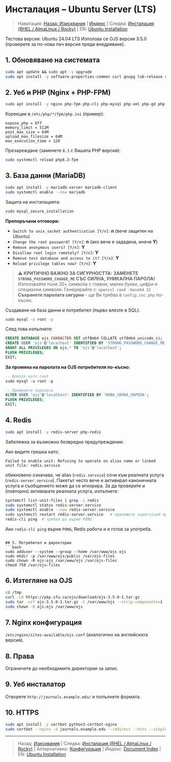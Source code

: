 # Инсталация – Ubuntu Server (LTS)

> Навигация: [Назад: Изисквания](prerequisites.md) | [Индекс](../../README.md#reading-order-document-index) | Следва: [Инсталация (RHEL / AlmaLinux / Rocky)](install-rhel.md) | EN: [Ubuntu Installation](../en/install-ubuntu.md)

Тестова версия: Ubuntu 24.04 LTS
Използва се OJS версия 3.5.0 (проверете за по-нова пач версия преди внедряване).

## 1. Обновяване на системата
```bash
sudo apt update && sudo apt -y upgrade
sudo apt install -y software-properties-common curl gnupg lsb-release ca-certificates unzip zip tar
```

## 2. Уеб и PHP (Nginx + PHP-FPM)
```bash
sudo apt install -y nginx php-fpm php-cli php-mysql php-xml php-gd php-curl php-mbstring php-zip php-intl php-ldap php-imagick php-xmlrpc php-soap php-json php-opcache php-bcmath php-gmp php-redis
```
Корекции в `/etc/php/*/fpm/php.ini` (пример):
```
expose_php = Off
memory_limit = 512M
post_max_size = 64M
upload_max_filesize = 64M
max_execution_time = 120
```
Презареждане (заменете `8.3` с Вашата PHP версия):
```bash
sudo systemctl reload php8.3-fpm
```

## 3. База данни (MariaDB)
```bash
sudo apt install -y mariadb-server mariadb-client
sudo systemctl enable --now mariadb
```

Защита на инсталацията:
```bash
sudo mysql_secure_installation
```
**Препоръчани отговори:**
- `Switch to unix_socket authentication [Y/n]`: **n** (вече защитен на Ubuntu)
- `Change the root password? [Y/n]`: **n** (ако вече е зададена, иначе **Y**)
- `Remove anonymous users? [Y/n]`: **Y**
- `Disallow root login remotely? [Y/n]`: **Y**
- `Remove test database and access to it? [Y/n]`: **Y**
- `Reload privilege tables now? [Y/n]`: **Y**

> **⚠️ КРИТИЧНО ВАЖНО ЗА СИГУРНОСТТА:**
> **ЗАМЕНЕТЕ `STRONG_PASSWORD_CHANGE_ME` СЪС СИЛНА, УНИКАЛНА ПАРОЛА!**
> Използвайте поне 20+ символа с главни, малки букви, цифри и специални символи.
> Генерирайте с: `openssl rand -base64 32`
> **Съхранете паролата сигурно** - ще Ви трябва в `config.inc.php` по-късно.

Създаване на база данни и потребител (първо влезте в SQL):
```bash
sudo mysql -u root -p
```
След това изпълнете:
```sql
CREATE DATABASE ojs CHARACTER SET utf8mb4 COLLATE utf8mb4_unicode_ci;
CREATE USER 'ojs'@'localhost' IDENTIFIED BY 'STRONG_PASSWORD_CHANGE_ME';
GRANT ALL PRIVILEGES ON ojs.* TO 'ojs'@'localhost';
FLUSH PRIVILEGES;
EXIT;
```

**За промяна на паролата на OJS потребителя по-късно:**
```sql
-- Влезте като root
sudo mysql -u root -p

-- Променете паролата
ALTER USER 'ojs'@'localhost' IDENTIFIED BY 'НОВА_СИЛНА_ПАРОЛА';
FLUSH PRIVILEGES;
EXIT;
```

## 4. Redis
```bash
sudo apt install -y redis-server php-redis
```

Забележка за възможно безвредно предупреждение:

Ако видите грешка като:

```
Failed to enable unit: Refusing to operate on alias name or linked unit file: redis.service
```
обикновено означава, че alias (`redis.service`) сочи към реалната услуга
(`redis-server.service`). Пакетът често вече е активирал каноничната
услуга и съобщението може да се игнорира. За да проверите и (повторно)
активирате реалната услуга, изпълнете:

```bash
systemctl list-unit-files | grep -i redis
sudo systemctl status redis-server.service
sudo systemctl enable --now redis-server.service
sudo systemctl restart redis-server.service   # приложете supervised промяната
redis-cli ping  # трябва да върне PONG
```

Ако `redis-cli ping` върне `PONG`, Redis работи и е готов за употреба.
```

## 5. Потребител и директории
```bash
sudo adduser --system --group --home /var/www/ojs ojs
sudo mkdir -p /var/www/ojs/public /var/ojs-files
sudo chown -R ojs:ojs /var/www/ojs /var/ojs-files
chmod 750 /var/ojs-files
```

## 6. Изтегляне на OJS
```bash
cd /tmp
curl -LO https://pkp.sfu.ca/ojs/download/ojs-3.5.0-1.tar.gz
sudo tar -xzf ojs-3.5.0-1.tar.gz -C /var/www/ojs --strip-components=1
sudo chown -R ojs:ojs /var/www/ojs
```

## 7. Nginx конфигурация
`/etc/nginx/sites-available/ojs.conf` (аналогично на английската версия).

## 8. Права
Ограничете до необходимите директории за запис.

## 9. Уеб инсталатор
Отворете `http://journals.example.edu/` и попълнете формата.

## 10. HTTPS
```bash
sudo apt install -y certbot python3-certbot-nginx
sudo certbot --nginx -d journals.example.edu --redirect --hsts --staple-ocsp --email admin@example.edu --agree-tos --no-eff-email
```

---
> Назад: [Изисквания](prerequisites.md) | Следва: [Инсталация (RHEL / AlmaLinux / Rocky)](install-rhel.md) | Алтернативно: [Конфигурация](configuration.md) | Индекс: [Document Index](../../README.md#reading-order-document-index) | EN: [Ubuntu Installation](../en/install-ubuntu.md)
